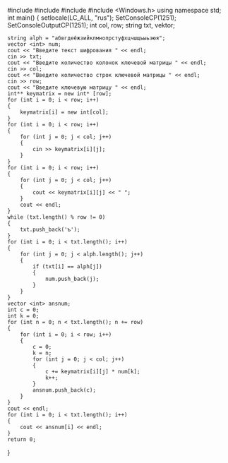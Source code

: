 #include <iostream>
#include <string>
#include <vector>
#include <Windows.h>
using namespace std;
int main()
{
    setlocale(LC_ALL, "rus");
    SetConsoleCP(1251);
    SetConsoleOutputCP(1251);
    int col, row;
    string txt, vektor;

    string alph = "абвгдеёжзийклмнопрстуфхцчшщъыьэюя";
    vector <int> num;
    cout << "Введите текст шифрования " << endl;
    cin >> txt;
    cout << "Введите количество колонок ключевой матрицы " << endl;
    cin >> col;
    cout << "Введите количество строк ключевой матрицы " << endl;
    cin >> row;
    cout << "Введите ключевую матрицу " << endl;
    int** keymatrix = new int* [row];
    for (int i = 0; i < row; i++)
    {
        keymatrix[i] = new int[col];
    }
    for (int i = 0; i < row; i++)
    {
        for (int j = 0; j < col; j++)
        {
            cin >> keymatrix[i][j];
        }
    }
    for (int i = 0; i < row; i++)
    {
        for (int j = 0; j < col; j++)
        {
            cout << keymatrix[i][j] << " ";
        }
        cout << endl;
    }
    while (txt.length() % row != 0)
    {
        txt.push_back('ъ');
    }
    for (int i = 0; i < txt.length(); i++)
    {
        for (int j = 0; j < alph.length(); j++)
        {
            if (txt[i] == alph[j])
            {
                num.push_back(j);
            }
        }
    }
    vector <int> ansnum;
    int c = 0;
    int k = 0;
    for (int n = 0; n < txt.length(); n += row)
    {
        for (int i = 0; i < row; i++)
        {
            c = 0;
            k = n;
            for (int j = 0; j < col; j++)
            {
                c += keymatrix[i][j] * num[k];
                k++;
            }
            ansnum.push_back(c);
        }
    }
    cout << endl;
    for (int i = 0; i < txt.length(); i++)
    {
        cout << ansnum[i] << endl;
    }
    return 0;
}
